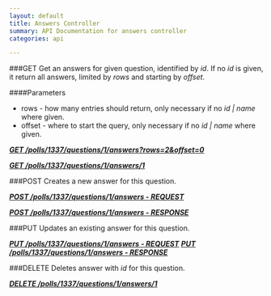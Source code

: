```yaml
---
layout: default
title: Answers Controller
summary: API Documentation for answers controller
categories: api

---
```


###GET
Get an answers for given question, identified by _id_.
If no _id_ is given, it return all answers, limited by _rows_ and starting by _offset_.

####Parameters
* rows - how many entries should return, only necessary if no _id | name_ where given.
* offset - where to start the query, only necessary if no _id | name_ where given.

_**[GET /polls/1337/questions/1/answers?rows=2&offset=0](https://github.com/newLoki/Pollex/blob/master/documentation/answers/get.index.json.html.html)**_

_**[GET /polls/1337/questions/1/answers/1](https://github.com/newLoki/Pollex/blob/master/documentation/answers/get.1.json.html.html)**_


###POST
Creates a new answer for this question.

_**[POST /polls/1337/questions/1/answers - REQUEST](https://github.com/newLoki/Pollex/blob/master/documentation/answers/post.request.json.html.html)**_

_**[POST /polls/1337/questions/1/answers - RESPONSE](https://github.com/newLoki/Pollex/blob/master/documentation/answers/post.response.json.html.html)**_

###PUT
Updates an existing answer for this question.

_**[PUT /polls/1337/questions/1/answers - REQUEST](https://github.com/newLoki/Pollex/blob/master/documentation/answers/put.request.json.html.html)**_
_**[PUT /polls/1337/questions/1/answers - RESPONSE](https://github.com/newLoki/Pollex/blob/master/documentation/answers/put.response.json.html.html)**_

###DELETE
Deletes answer with _id_ for this question.

_**[DELETE /polls/1337/questions/1/answers/1](https://github.com/newLoki/Pollex/blob/master/documentation/answers/delete.1.json.html.html)**_